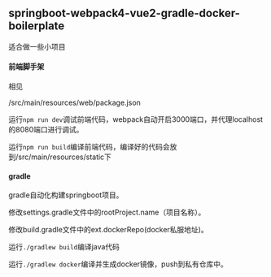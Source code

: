 ## springboot-webpack4-vue2-gradle-docker-boilerplate
适合做一些小项目

#### 前端脚手架

相见

/src/main/resources/web/package.json

运行`npm run dev`调试前端代码，webpack自动开启3000端口，并代理localhost的8080端口进行调试。

运行`npm run build`编译前端代码，编译好的代码会放到/src/main/resources/static下



#### gradle

gradle自动化构建springboot项目。

修改settings.gradle文件中的rootProject.name（项目名称）。

修改build.gradle文件中的ext.dockerRepo(docker私服地址)。

运行`./gradlew build`编译java代码

运行`./gradlew docker`编译并生成docker镜像，push到私有仓库中。	

